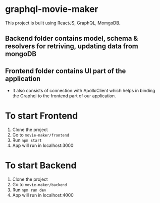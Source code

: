 # graphql-movie-maker
This project is built using ReactJS, GraphQL, MomgoDB.

## Backend folder contains model, schema & resolvers for retriving, updating data from mongoDB

## Frontend folder contains UI part of the application
   - It also consists of connection with ApolloClient which helps in binding the Graphql to the frontend part of our application.
   
# To start Frontend
1. Clone the project
2. Go to `movie-maker/frontend`
3. Run `npm start`
4. App will run in localhost:3000

# To start Backend
1. Clone the project
2. Go to `movie-maker/backend`
3. Run `npm run dev`
4. App will run in localhost:4000
